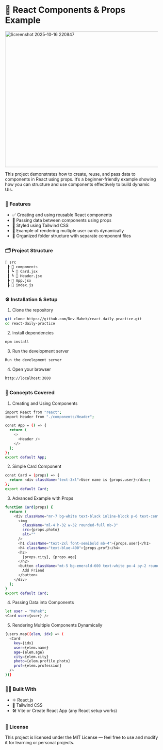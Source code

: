 # 🔰 React Components & Props Example

<img width="1215" height="447" alt="Screenshot 2025-10-16 220847" src="https://github.com/user-attachments/assets/72acdace-0665-4ddc-9d8e-00f3cb57e6a1" />

<p>This project demonstrates how to create, reuse, and pass data to components in React using props. It’s a beginner-friendly 
example showing how you can structure and use components effectively to build dynamic UIs.</p>

##

<h3>🚀 Features</h3>

- ✅ Creating and using reusable React components
- 🔁 Passing data between components using props
- 🎨 Styled using Tailwind CSS
- 👤 Example of rendering multiple user cards dynamically
- 🧱 Organized folder structure with separate component files

##

<h3>🗂️ Project Structure</h3>

```bash
📁 src
 ┣ 📁 components
 ┃ ┗ 📄 Card.jsx
 ┃ ┗ 📄 Header.jsx
 ┣ 📄 App.jsx
 ┣ 📄 index.js
```

##    

<h3>⚙️ Installation & Setup</h3>

1. Clone the repository

```bash
git clone https://github.com/Dev-Mahek/react-daily-practice.git
cd react-daily-practice
```

2. Install dependencies

```bash
npm install
```

3. Run the development server

```bash
Run the development server
````

4. Open your browser

```bash
http://localhost:3000
```

##

<h3>🧠 Concepts Covered</h3>

1. Creating and Using Components

```bash
import React from "react";
import Header from "./components/Header";

const App = () => {
  return (
    <>
      <Header />
    </>
  );
};
export default App;
```

2. Simple Card Component

```bash
const Card = (props) => {
  return <div className="text-3xl">User name is {props.user}</div>;
};
export default Card;
```

3. Advanced Example with Props

```bash
function Card(props) {
  return (
    <div className="mr-7 bg-white text-black inline-block p-6 text-center rounded">
      <img
        className="ml-4 h-32 w-32 rounded-full mb-3"
        src={props.photo}
        alt=""
      />
      <h1 className="text-2xl font-semibold mb-4">{props.user}</h1>
      <h4 className="text-blue-400">{props.prof}</h4>
      <h2>
        {props.city}, {props.age}
      </h2>
      <button className="mt-5 bg-emerald-600 text-white px-4 py-2 rounded font-medium">
        Add Friend
      </button>
    </div>
  );
}
export default Card;
```

4. Passing Data into Components

```bash
let user = "Mahek";
<Card user={user} />
```

5. Rendering Multiple Components Dynamically

```bash
{users.map((elem, idx) => (
  <Card
    key={idx}
    user={elem.name}
    age={elem.age}
    city={elem.city}
    photo={elem.profile_photo}
    prof={elem.profession}
  />
))}
```

##

<h3>🧑‍💻 Built With</h3>

- ⚛️ React.js
- 💨 Tailwind CSS
- 🛠️ Vite or Create React App (any React setup works)

##

<h3>📄 License</h3>

This project is licensed under the MIT License — feel free to use and modify it for learning or personal projects.
